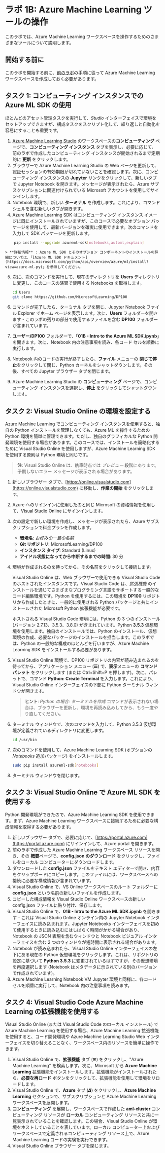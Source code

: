 ﻿# ラボ 1B: Azure Machine Learning ツールの操作

このラボでは、Azure Machine Learning ワークスペースを操作するためのさまざまなツールについて説明します。

## 開始する前に

このラボを開始する前に、[前のラボ](Lab01A.md)の手順に従って Azure Machine Learning ワークスペースを作成しておく必要があります。

## タスク 1: コンピューティング インスタンスでの Azure ML SDK の使用

ほとんどのアセット管理タスクを実行して、*Studio* インターフェイスで環境をセットアップできますが、構成タスクをスクリプト化して、繰り返しと自動化を容易にすることも重要です。

1. [Azure Machine Learning Studio](https://ml.azure.com) のワークスペースの**コンピューティング** ページで、**コンピューティング インスタンス** タブを表示し、必要に応じて、前のラボで作成したコンピューティング インスタンスが開始されるまで定期的に **更新** をクリックします。
2. ブラウザーで Azure Machine Learning Studio の Web ページを更新して、認証セッションの有効期限が切れていないことを確認します。次に、コンピューティング インスタンスの **Jupyter** リンクをクリックして、新しいタブで Jupyter Notebook を開きます。メッセージが表示されたら、Azure サブスクリプションに関連付けられている Microsoft アカウントを使用してサインインします。
3. Notebook 環境で、新しい **ターミナル** を作成します。これにより、コマンド シェルを含む新しいタブが開きます。
4. Azure Machine Learning SDK はコンピューティング インスタンス イメージに既にインストールされていますが、このコースで必要なオプション パッケージを使用して、最新バージョンを確実に使用できます。次のコマンドを入力して SDK パッケージを更新します。

```bash
    pip install --upgrade azureml-sdk[notebooks,automl,explain]
```

    > **詳細情報** : Azure ML SDK とそのオプション コンポーネントのインストールの詳細については、「[Azure ML SDK ドキュメント](https://docs.microsoft.com/python/api/overview/azure/ml/install?view=azure-ml-py)」を参照してください。

5. 次に、次のコマンドを実行して、現在のディレクトリを **Users** ディレクトリに変更し、このコースの演習で使用する Notebooks を取得します。

    ```bash
    cd Users
    git clone https://github.com/MicrosoftLearning/DP100
    ```

6. コマンドが完了したら、ターミナル タブを閉じ、Jupyter Notebook ファイル Explorer でホーム ページを表示します。次に、**Users** フォルダーを開きます - このラボの残りの部分で使用するファイルを含む **DP100** フォルダーが含まれています。
7. **ユーザー/DP100** フォルダーで、「**01B - Intro to the Azure ML SDK.ipynb**」を開きます。次に、Notebook 内の注意事項を読み、各コード セルを順番に実行します。
8. Notebook 内のコードの実行が終了したら、**ファイル** メニューの **閉じて停止**をクリックして閉じ、Python カーネルをシャットダウンします。その後、すべての Jupyter ブラウザー タブを閉じます。
9. Azure Machine Learning Studio の **コンピューティング** ページで、コンピューティング インスタンスを選択し、**停止** をクリックしてシャットダウンします。

## タスク 2: Visual Studio Online の環境を設定する

Azure Machine Learning でコンピューティング インスタンスを使用すると、独自の Python インストールを管理しなくても、Azure ML を操作するための Python 環境を簡単に管理できます。ただし、独自のグラフィカルな Python 開発環境を使用する場合があります。このコースでは、インストールを簡略化するために Visual Studio Online を使用しますが、Azure Machine Learning SDK を使用する原則は Python 環境と同じです。

> **注**: Visual Studio Online は、執筆時点では *プレビュー* 段階にあります。予期しないエラー メッセージが表示される場合があります。

1. 新しいブラウザー タブで、[https://online.visualstudio.com](https://online.visualstudio.com) に移動し、**作業の開始** をクリックします。
2. Azure へのサインインに使用したのと同じ Microsoft の資格情報を使用して、Visual Studio Online にサインインします。
3. 次の設定で新しい環境を作成し、メッセージが表示されたら、Azure サブスクリプションで料金プランを作成します。
    - **環境名**: *お好みの一意の名前*
    - **Git リポジトリ**: MicrosoftLearning/DP100
    - **インスタンス タイプ**: Standard (Linux)
    - **アイドル状態になってから中断するまでの時間**: 30 分
4. 環境が作成されるのを待ってから、その名前をクリックして接続します。

    Visual Studio Online は、Web ブラウザーで使用できる Visual Studio Code のホストされたインスタンスです。Visual Studio Code は、*拡張機能* のインストールを通じてさまざまなプログラミング言語をサポートする一般的なコード編集環境です。Python を使用するには、この環境を **DP100** リポジトリから作成したときに、一般的に使用される Python パッケージと共にインストールされた Microsoft Python 拡張機能が必要です。

    ホストされる Visual Studio Code 環境には、Python の 3 つのインストール (バージョン 2.7.13、3.5.3、3.8.0) が含まれています。Python **3.5.3** 仮想環境を使用します。独自のインストールでは、Python のインストール、仮想環境の作成、必要なパッケージのインストールを担当します。このラボでは、Python の一般的な構成のほとんどを行いますが、Azure Machine Learning SDK をインストールする必要があります。

5. Visual Studio Online 環境で、DP100 リポジトリの内容が読み込まれるのを待ってから、アプリケーション メニュー (**&#9776;**) で、**表示**メニューの **コマンド パレット** をクリックします (または Ctrl+Shift+P を押します)。次に、パレットで、コマンド **Python: Create Terminal** を入力します。これにより、Visual Studio Online インターフェイスの下部に Python ターミナル ウィンドウが開きます。

    > **ヒント**: *Python の場合: ターミナルを作成* コマンドが表示されない場合は、ブラウザーを更新し、環境を再読み込みしてから、もう一度やり直してください。

6. ターミナル ウィンドウで、次のコマンドを入力して、Python 3.5.3 仮想環境が定義されているディレクトリに変更します。

	```bash
    cd /usr/bin
    ```

7. 次のコマンドを使用して、Azure Machine Learning SDK (オプションの *Notebooks* 追加パッケージ) をインストールします。

    ```bash
    sudo pip install azureml-sdk[notebooks]
    ```

8. ターミナル ウィンドウを閉じます。

## タスク 3: Visual Studio Online で Azure ML SDK を使用する

Python 開発環境ができたので、Azure Machine Learning SDK を使用できます。まず、Azure Machine Learning ワークスペースに接続するために必要な構成情報を取得する必要があります。

1. 新しいブラウザー タブで、必要に応じて、[https://portal.azure.com](https://portal.azure.com) にサインインして、Azure portal を開きます。
2. 前のラボで作成した Azure Machine Learning ワークスペース リソースを開き、その **概要**ページで、**config.json のダウンロード** をクリックし、ファイルをローカル コンピューターにダウンロードします。
3. ダウンロードした **config.json** ファイルをテキスト エディターで開き、内容をクリップボードにコピーします。このファイルには、ワークスペースへの接続に必要な構成情報が含まれています。
4. Visual Studio Online で、VS Online ワークスペースのルート フォルダーに **config.json** という名前の新しいファイルを作成します。
5. コピーした構成情報を Visual Studio Online ワークスペースの新しい config.json ファイルに貼り付け、保存します。
6. Visual Studio Online で、**01B - Intro to the Azure ML SDK.ipynb** を開きます - これは Visual Studio Online オンライン内の Jupyter Notebook インターフェイスに読み込まれます。Jupyter Notebooks インターフェイスを初めて使用するときに読み込むにはしばらく時間がかかる場合があり、Notebook の JSON 表現を含むウィンドウと Notebook ビジュアル インターフェイスを含む 2 つのウィンドウが短時間に表示される場合があります。
7. Notebook が読み込まれたら、Visual Studio Online インターフェイスの左下にある現在の Python 仮想環境をクリックします。これは、リポジトリの設定に基づいて **Python 3.5.3** に変更されているはずですが、その仮想環境を再度選択します (Notebook はメタデータに示されている別のバージョンで作成されています)。
8. Azure Machine Learning Notebook VM Jupyter 環境と同様に、各コード セルを順番に実行して、Notebook 内の注意事項を読みます。

## タスク 4: Visual Studio Code Azure Machine Learning の拡張機能を使用する

Visual Studio Online (または Visual Studio Code のローカル インストール) で Azure Machine Learning を使用する場合、Azure Machine Learning 拡張機能を使用すると、コード開発環境や Azure Machine Learning Studio Web インターフェイスを切り替えることなく、ワークスペース内のリソースを簡単に操作できます。

1. Visual Studio Online で、**拡張機能** タブ (&#8862;) をクリックし、"Azure Machine Learning" を検索します。次に、Microsoft から **Azure Machine Learning** 拡張機能をインストールします。拡張機能がインストールされたら、**必要な再ロード** ボタンをクリックして、拡張機能を使用して環境をリロードします。
2. Visual Studio Online で、**Azure** タブ (***&Delta;***) をクリックし、**Azure Machine Learning** セクションで、サブスクリプションと Azure Machine Learning ワークスペースを展開します。
3. **コンピューティング** を展開し、ワークスペースで作成した **aml-cluster** コンピューティング リソースが **ローカル** コンピューティング リソースと共に一覧表示されていることを確認します。この場合、Visual Studio Online が環境をホストしていることを表しています。ローカル コンピューター上およびワークスペースで定義されるコンピューティング リソース上で、Azure Machine Learning コードの実験を実行できます。
4. Visual Studio Online ブラウザー タブを閉じます。
